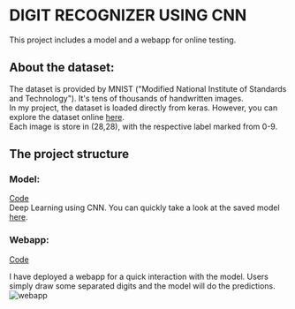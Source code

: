# DIGIT RECOGNIZER USING CNN
This project includes a model and a webapp for online testing.

## About the dataset:
The dataset is provided by MNIST ("Modified National Institute of Standards and Technology"). It's tens of thousands of handwritten images.<br/>
In my project, the dataset is loaded directly from keras. However, you can explore the dataset online [here](https://www.kaggle.com/competitions/digit-recognizer/data).<br/>
Each image is store in (28,28), with the respective label marked from 0-9.

## The project structure
### Model:
[Code](https://github.com/vietthewildman/kaggle-competition-digit-regconizer/blob/main/digit-regconizer-mnist-CNN.ipynb)<br/>
Deep Learning using CNN. You can quickly take a look at the saved model [here](https://github.com/vietthewildman/kaggle-competition-digit-regconizer/tree/main/saved_model).

### Webapp:
[Code](https://github.com/vietthewildman/kaggle-competition-digit-regconizer/blob/main/webapp-deployment.ipynb)<br/>

I have deployed a webapp for a quick interaction with the model. Users simply draw some separated digits and the model will do the predictions.<br/>
![webapp](https://user-images.githubusercontent.com/67698435/174094039-f345dbe8-6aec-4e81-9f2a-e2d9411ccfb1.PNG)
